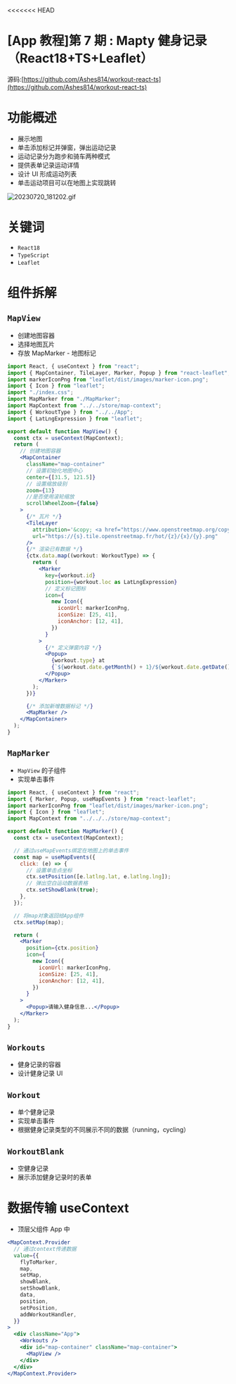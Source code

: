 <<<<<<< HEAD

# [App 教程]第 7 期 : Mapty 健身记录（React18+TS+Leaflet）

源码:[https://github.com/Ashes814/workout-react-ts](https://github.com/Ashes814/workout-react-ts)

# 功能概述

- 展示地图
- 单击添加标记并弹窗，弹出运动记录
- 运动记录分为跑步和骑车两种模式
- 提供表单记录运动详情
- 设计 UI 形成运动列表
- 单击运动项目可以在地图上实现跳转

![20230720_181202.gif](%5BApp%E6%95%99%E7%A8%8B%5D%E7%AC%AC7%E6%9C%9F%20Mapty%E5%81%A5%E8%BA%AB%E8%AE%B0%E5%BD%95%EF%BC%88React18+TS+Leaflet%EF%BC%89%20f88ec49a82b745a5b5a8cb804d59ea00/20230720_181202.gif)

# 关键词

- `React18`
- `TypeScript`
- `Leaflet`

# 组件拆解

## `MapView`

- 创建地图容器
- 选择地图瓦片
- 存放 MapMarker - 地图标记

```jsx
import React, { useContext } from "react";
import { MapContainer, TileLayer, Marker, Popup } from "react-leaflet";
import markerIconPng from "leaflet/dist/images/marker-icon.png";
import { Icon } from "leaflet";
import "./index.css";
import MapMarker from "./MapMarker";
import MapContext from "../../store/map-context";
import { WorkoutType } from "../../App";
import { LatLngExpression } from "leaflet";

export default function MapView() {
  const ctx = useContext(MapContext);
  return (
    // 创建地图容器
    <MapContainer
      className="map-container"
      // 设置初始化地图中心
      center={[31.5, 121.5]}
      // 设置缩放级别
      zoom={13}
      //是否使用滚轮缩放
      scrollWheelZoom={false}
    >
      {/* 瓦片 */}
      <TileLayer
        attribution='&copy; <a href="https://www.openstreetmap.org/copyright">OpenStreetMap</a> contributors'
        url="https://{s}.tile.openstreetmap.fr/hot/{z}/{x}/{y}.png"
      />
      {/* 渲染已有数据 */}
      {ctx.data.map((workout: WorkoutType) => {
        return (
          <Marker
            key={workout.id}
            position={workout.loc as LatLngExpression}
            // 定义标记图标
            icon={
              new Icon({
                iconUrl: markerIconPng,
                iconSize: [25, 41],
                iconAnchor: [12, 41],
              })
            }
          >
            {/* 定义弹窗内容 */}
            <Popup>
              {workout.type} at
              {`${workout.date.getMonth() + 1}/${workout.date.getDate()}`}.
            </Popup>
          </Marker>
        );
      })}

      {/* 添加新增数据标记 */}
      <MapMarker />
    </MapContainer>
  );
}
```

## `MapMarker`

- `MapView` 的子组件
- 实现单击事件

```jsx
import React, { useContext } from "react";
import { Marker, Popup, useMapEvents } from "react-leaflet";
import markerIconPng from "leaflet/dist/images/marker-icon.png";
import { Icon } from "leaflet";
import MapContext from "../../../store/map-context";

export default function MapMarker() {
  const ctx = useContext(MapContext);

  // 通过useMapEvents绑定在地图上的单击事件
  const map = useMapEvents({
    click: (e) => {
      // 设置单击点坐标
      ctx.setPosition([e.latlng.lat, e.latlng.lng]);
      // 弹出空白运动数据表格
      ctx.setShowBlank(true);
    },
  });

  // 将map对象返回给App组件
  ctx.setMap(map);

  return (
    <Marker
      position={ctx.position}
      icon={
        new Icon({
          iconUrl: markerIconPng,
          iconSize: [25, 41],
          iconAnchor: [12, 41],
        })
      }
    >
      <Popup>请输入健身信息...</Popup>
    </Marker>
  );
}
```

## `Workouts`

- 健身记录的容器
- 设计健身记录 UI

## `Workout`

- 单个健身记录
- 实现单击事件
- 根据健身记录类型的不同展示不同的数据（running，cycling）

## `WorkoutBlank`

- 空健身记录
- 展示添加健身记录时的表单

# 数据传输 useContext

- 顶层父组件 App 中

```jsx
<MapContext.Provider
  // 通过context传递数据
  value={{
    flyToMarker,
    map,
    setMap,
    showBlank,
    setShowBlank,
    data,
    position,
    setPosition,
    addWorkoutHandler,
  }}
>
  <div className="App">
    <Workouts />
    <div id="map-container" className="map-container">
      <MapView />
    </div>
  </div>
</MapContext.Provider>
```
